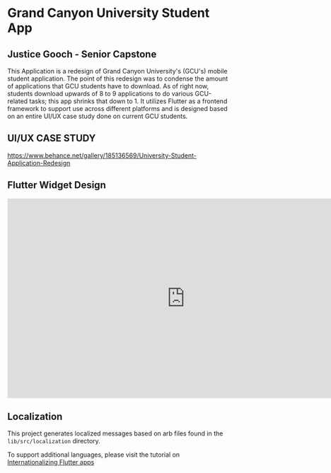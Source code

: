 # Grand Canyon University Student App

## Justice Gooch - Senior Capstone

This Application is a redesign of Grand Canyon University's (GCU's) mobile student application. The point of this redesign was to condense the amount of applications that GCU students have to download. As of right now, students download upwards of 8 to 9 applications to do various GCU-related tasks; this app shrinks that down to 1. It utilizes Flutter as a frontend framework to support use across different platforms and is designed based on an entire UI/UX case study done on current GCU students.

## UI/UX CASE STUDY

<a>https://www.behance.net/gallery/185136569/University-Student-Application-Redesign</a>

## Flutter Widget Design

<iframe style="border: 1px solid rgba(0, 0, 0, 0.1);" width="800" height="450" src="https://www.figma.com/embed?embed_host=share&url=https%3A%2F%2Fwww.figma.com%2Ffile%2FZX7LZ0xPp1psXrG9TccpJt%2FCapstone-Design%3Ftype%3Ddesign%26node-id%3D611%253A7212%26mode%3Ddesign%26t%3DkjKhB2gBMqDKY7rw-1" allowfullscreen></iframe>

## Localization

This project generates localized messages based on arb files found in
the `lib/src/localization` directory.

To support additional languages, please visit the tutorial on
[Internationalizing Flutter
apps](https://flutter.dev/docs/development/accessibility-and-localization/internationalization)
